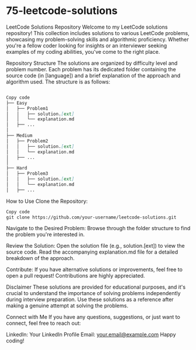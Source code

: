 # 75-leetcode-solutions
LeetCode Solutions Repository
Welcome to my LeetCode solutions repository! This collection includes solutions to various LeetCode problems, showcasing my problem-solving skills and algorithmic proficiency. Whether you're a fellow coder looking for insights or an interviewer seeking examples of my coding abilities, you've come to the right place.

Repository Structure
The solutions are organized by difficulty level and problem number. Each problem has its dedicated folder containing the source code (in [language]) and a brief explanation of the approach and algorithm used. The structure is as follows:

```markdown scss

Copy code
├── Easy
│   ├── Problem1
│   │   ├── solution.[ext]
│   │   └── explanation.md
│   ├── ...
│
├── Medium
│   ├── Problem2
│   │   ├── solution.[ext]
│   │   └── explanation.md
│   ├── ...
│
├── Hard
│   ├── Problem3
│   │   ├── solution.[ext]
│   │   └── explanation.md
│   ├── ...
```
How to Use
Clone the Repository:

```markdown bash
Copy code
git clone https://github.com/your-username/leetcode-solutions.git
```
Navigate to the Desired Problem:
Browse through the folder structure to find the problem you're interested in.

Review the Solution:
Open the solution file (e.g., solution.[ext]) to view the source code. Read the accompanying explanation.md file for a detailed breakdown of the approach.

Contribute:
If you have alternative solutions or improvements, feel free to open a pull request! Contributions are highly appreciated.

Disclaimer
These solutions are provided for educational purposes, and it's crucial to understand the importance of solving problems independently during interview preparation. Use these solutions as a reference after making a genuine attempt at solving the problems.

Connect with Me
If you have any questions, suggestions, or just want to connect, feel free to reach out:

LinkedIn: Your LinkedIn Profile
Email: your.email@example.com
Happy coding!

